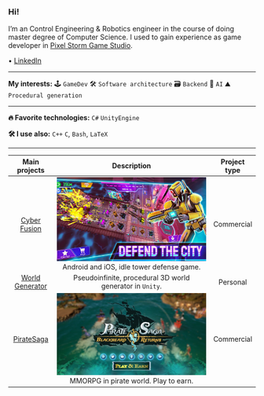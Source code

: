 ### Hi!
I’m an Control Engineering & Robotics engineer in the course of doing master degree of Computer Science.
I used to gain experience as game developer in [Pixel Storm Game Studio](https://pixelstorm.pl/).

 • [LinkedIn](https://www.linkedin.com/in/micha%C5%82-wi%C4%99cek-8286b1206/)

___
**My interests:**
🕹 `GameDev`
🛠 `Software architecture`
🗃 `Backend`
🤖 `AI`
⛰ `Procedural generation`

___
**🔥 Favorite technologies:**
`C#` `UnityEngine`

**🛠 I use also:**
`C++`
`C`,
`Bash`,
`LaTeX`
  
___
| **Main projects** | Description                                     | Project type           |
| :----------------: | :---------------------------------------------------: | :----------------: |
| [Cyber Fusion]    |![](CyberFusion.png) Android and iOS, idle tower defense game. | Commercial |
| [World Generator] | [](https://github.com/wiecek1873/WorldGenerator/blob/main/Docs/MainImage.png) Pseudoinfinite, procedural 3D world generator in `Unity`. | Personal|
| [PirateSaga]      | ![](PirateSaga.png) MMORPG in pirate world. Play to earn.  | Commercial |

[Cyber Fusion]: https://play.google.com/store/apps/details?id=com.PixelStorm.CyberPolice2&hl=pl&gl=US
[World Generator]: https://github.com/wiecek1873/WorldGenerator
[PirateSaga]: https://www.facebook.com/PiratesSaga/videos/394644138877536
